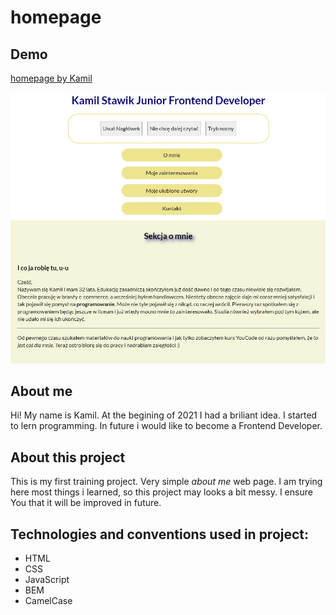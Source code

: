 # homepage

## Demo

[homepage by Kamil](https://kamilstawik.github.io/homepage/)

![Project screenshot1](/images/screenshot1.jpg)

## About me

Hi! My name is Kamil. At the begining of 2021 I had a briliant idea. I started to lern programming. In future i would like to become a Frontend Developer.

## About this project

This is my first training project. Very simple *about me* web page. I am trying here most things i learned, so this project may looks a bit messy. I ensure You that it will be improved in future.

## Technologies and conventions used in project:
* HTML
* CSS
* JavaScript
* BEM
* CamelCase